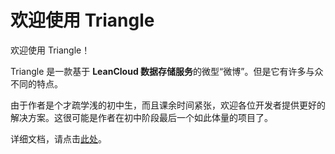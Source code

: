 # 欢迎使用 Triangle

欢迎使用 Triangle！

Triangle 是一款基于 **LeanCloud 数据存储服务**的微型“微博”。但是它有许多与众不同的特点。

由于作者是个才疏学浅的初中生，而且课余时间紧张，欢迎各位开发者提供更好的解决方案。这很可能是作者在初中阶段最后一个如此体量的项目了。

详细文档，请点击[此处](https://zhuanlan.zhihu.com/p/716641391/)。